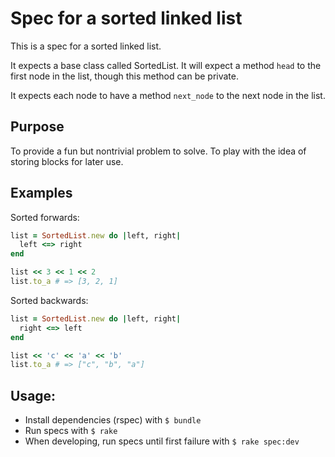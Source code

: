 Spec for a sorted linked list
=============================

This is a spec for a sorted linked list.

It expects a base class called SortedList. It will expect a method `head`
to the first node in the list, though this method can be private.

It expects each node to have a method `next_node` to the next node in the list.

Purpose
-------

To provide a fun but nontrivial problem to solve. To play with the idea of
storing blocks for later use.

Examples
--------

Sorted forwards:

```ruby
list = SortedList.new do |left, right|
  left <=> right
end

list << 3 << 1 << 2
list.to_a # => [3, 2, 1]
```

Sorted backwards:
```ruby
list = SortedList.new do |left, right|
  right <=> left
end

list << 'c' << 'a' << 'b'
list.to_a # => ["c", "b", "a"]
```

Usage:
------

* Install dependencies (rspec) with `$ bundle`
* Run specs with `$ rake`
* When developing, run specs until first failure with `$ rake spec:dev`
